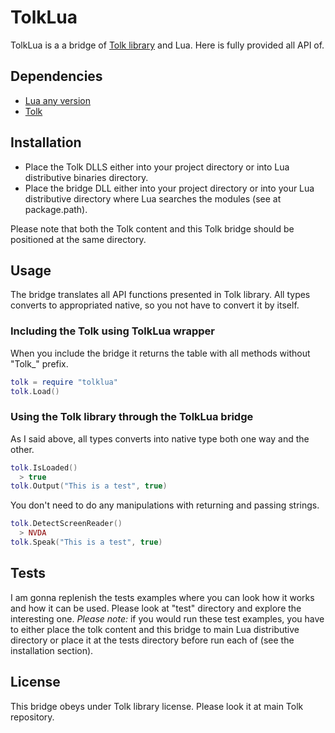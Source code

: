 # TolkLua #
TolkLua is a a bridge of [Tolk library](https://github.com/dkager/tolk) and Lua. Here is fully provided all API of.
## Dependencies ##
+ [Lua any version](https://lua.org)
+ [Tolk](https://github.com/dkager/tolk)

## Installation ##
+ Place the Tolk DLLS either into your project directory or into Lua distributive binaries directory.
+ Place the bridge DLL either into your project directory or into your Lua distributive directory where Lua searches the modules (see at package.path).

Please note that both the Tolk content and this Tolk bridge should be positioned at the same directory.

## Usage ##
The bridge translates all API functions presented in Tolk library. All types converts to appropriated native, so you not have to convert it by itself.
### Including the Tolk using TolkLua wrapper ###
When you include the bridge it returns the table with all methods without "Tolk_" prefix.
```lua
tolk = require "tolklua"
tolk.Load()
```
  ### Using the Tolk library through the TolkLua bridge ###
As I said above, all types converts into native type both one way and the other.
```lua
tolk.IsLoaded()
  > true
tolk.Output("This is a test", true)
```
You don't need to do any manipulations with returning and passing strings.
```lua
tolk.DetectScreenReader()
  > NVDA
tolk.Speak("This is a test", true)
```
## Tests ##
I am gonna replenish the tests examples where you can look how it works and how it can be used. Please look at "test" directory and explore the interesting one.
<em>Please note:</em> if you would run these test examples, you have to either place the tolk content and this bridge to main Lua distributive directory or place it at the tests directory before run each of (see the installation section).
## License ##
This bridge obeys under Tolk library license. Please look it at main Tolk repository.

